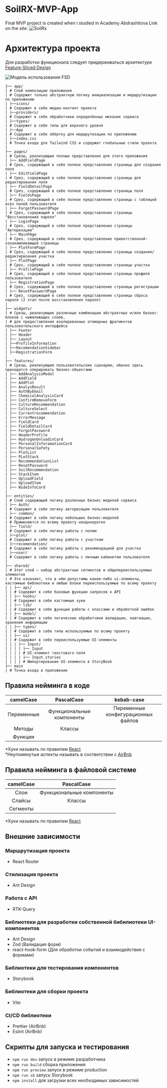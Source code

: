 # SoilRX-MVP-App

Final MVP project is created when i studied in Academy Abdrashitova
Link on the site: ![SoilRx]([.gitlab/static/image.png](https://soilrx.redcat.one/)) 

# Архитектура проекта

Для разработки функционала следует придерживаться архитектуре [Feature-Sliced Design](https://feature-sliced.design/)

![Модель использования FSD](.gitlab/static/image.png)

```text
├── app/
| # Слой композиции приложения
| # Содержит только абстрактную логику инициализации и маршрутизации по приложению
| ├──icons/
| # Содержит в себе медиа-контент проекта
| ├──providers/
| # Содержит в себе обработчики определённых механик сервиса
| ├──types/
| # Содержит в себе типы для верхнего уровня
| ├──App
| # Содержит в себе обёртку для маршрутизации по приложению
| ├──index.css
| # Точка входа для Tailwind CSS и содержит глобальные стили проекта
|
├── pages/
| # Срезы, реализующие полные представления для этого приложения
| ├── AddFieldPage
| # Срез, содержащий в себе полное представление страницы для создания поля
| ├── EditFieldPage
| # Срез, содержащий в себе полное представление страницы для редактирования поля
| ├── FieldDetailPage
| # Срез, содержащий в себе полное представление страницы поля
| ├── FieldsPage
| # Срез, содержащий в себе полное представление страницы с таблицей всех полей пользователя
| ├── ForgotPasswordPage
| # Срез, содержащий в себе полное представление страницы "Восстановления пароля"
| ├── LoginPage
| # Срез, содержащий в себе полное представление страницы "Авторизации"
| ├── MainPAge
| # Срез, содержащий в себе полное представление приветственной-ознакамливающей страницы
| ├── PlotFormPage
| # Срез, содержащий в себе полное представление страницы создания/редактирвоания участка
| ├── PlotPage
| # Срез, содержащий в себе полное представление страницы участка
| ├── ProfilePage
| # Срез, содержащий в себе полное представление страницы профиля пользователя
| ├── RegistrationPage
| # Срез, содержащий в себе полное представление страницы регистрации
| ├── ResetPasswordPage
| # Срез, содержащий в себе полное представление страницы сброса пароля (2 этап после восстановления пароля)
|
├── widgets/
| # Срезы, реализующие различные комбинации абстрактных и/или бизнес-блоков с нижележащих слоёв,
| # для предоставления изолированных атомарных фрагментов пользовательского интерфейса
| ├── Footer
| ├── Header
| ├── Layout
| ├──ProfileInformation
| ├──RecomendationSidebar
| ├──RegistrationForm
|
├── features/
| # Срезы, реализующие пользовательские сценарии; обычно здесь приходится оперировать бизнес-объектами
| ├── AddAnalysisModal
| ├── AddField
| ├── AddPlot
| ├── AnalysResult
| ├── AuthByEmail
| ├── ChemicalAnalysisCard
| ├── ConfirmRemoveForm
| ├── CultureRecommendation
| ├── CultureSelect
| ├── Currentrecommendation
| ├── ErrorMessage
| ├── FieldCard
| ├── FieldDetailCard
| ├── ForgotPassword
| ├── HeaderProfile
| ├── HydrogenUnloadinCard
| ├── PersonalInforamationCard
| ├── PersonalSafety
| ├── PlotList
| ├── PLotStack
| ├── RecommendationList
| ├── ResetPassword
| ├── SoilRecommendation
| ├── StackItem
| ├── UploadField
| ├── UploadItem
| ├── WideInfoCard
|
├── entities/
| # Слой содержащий логику различных бизнес моделей сервиса
| ├── Auth/
| # Содержит в себе логику авторизации пользователя
| ├── common/
| # Содержит в себе логику небольших бизнес-моделей
| # Применяются по всему проекту неоднократно
| ├── field/
| # Содержит в себе логику работы с полем
| ├──plot/
| # Содержит в себе логику работы с участком
| ├──recomendation/
| # Содержит в себе логику работы с рекомендацией для участка
| ├──user/
| # Содержит в себе логику работы с личным кабинетом пользователя
|
├── shared/
| # Этот слой – набор абстрактных сегментов и общепереиспользуемых элементов
| # Это означает, что в нём допустимы какие-либо ui-элементы, кастомные библиотеки и любые блоки переиспользуемые по всему проекту
| | ├── api/
| | # Содержит в себе базовые функции запросов к API
| | ├── hooks/
| | # Содержит в себе кастомные хуки
| | ├── lib/
| | # Содержит в себе функции работы с классами и обработкой ошибок
| | ├── model/
| | # Содержит в себе логические обработчики валидации, навгиации, хранения информации
| | ├── types/
| | # Содержит в себе типы используемые по всему проекту
| | ├── ui/
| | # Содержит в себе переиспользуемые UI-элементы
| | | ├── Input/
| | | | ├── Input
| | | | # UI-элемент текстового поля
| | | | ├── Input.stories
| | | | # Импортирование UI-элемента в StoryBook
├── main
| # Точка входа в приложение
```

## Правила нейминга в коде 

| camelCase  |        PascalCase         |             kebab-case              |
|:----------:|:-------------------------:|:-----------------------------------:|
| Переменные | Функциональные компоненты | Переменные конфигурационных файлов  |
|   Методы   |          Классы           |                                     |
|  Функции   |                           |                                     |

*Хуки называть по правилам [React](https://react.dev/reference/react/hooks)<br/>
*Неупомянутые аспекты называть в соответствии с [AirBnb](https://github.com/airbnb/javascript)

## Правила нейминга в файловой системе

| camelCase |        PascalCase         |
|:---------:|:-------------------------:|
|   Слои    | Функциональные компоненты |
|  Слайсы   |          Классы           |
| Сегменты  |                           |

*Хуки называть по правилам [React](https://react.dev/reference/react/hooks)

## Внешние зависимости

### Маршрутизация проекта
- React Router

### Стилизация проекта
- Ant Design

### Работа с API
- RTK-Query

### Библиотеки для разработки собственной бибилиотеки UI-компонентов
- Ant Design
- Zod (Валидация форм)
- react-hook-form (Для обработки событий и взаимодействия с формами)

### Библиотеки для тестирования компонентов
- Storybook

### Библиотеки для сборки проекта
- Vite

### CI/CD библиотеки
- Prettier (AirBnb)
- Eslint (AirBnb)

## Скрипты для запуска и тестирования
- ```npm run dev``` запуск в режиме разработчика
- ```npm run build``` cборка приложения
- ```npm run preview``` запуск в режиме production
- ```npm run sb``` запуск Storybook
- ```npm install``` для загрузки всех необходимых зависимостей

